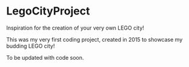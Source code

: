 # LegoCityProject
Inspiration for the creation of your very own LEGO city!

This was my very first coding project, created in 2015 to showcase my budding LEGO city!

To be updated with code soon.
